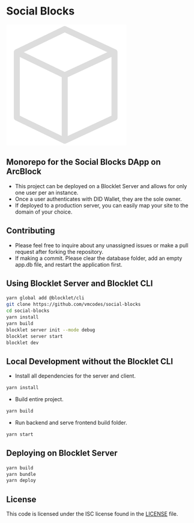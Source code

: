 # Social Blocks

![Social Blocks](logo.png)

## Monorepo for the Social Blocks DApp on ArcBlock

- This project can be deployed on a Blocklet Server and allows for only one user per an instance.
- Once a user authenticates with DID Wallet, they are the sole owner.
- If deployed to a production server, you can easily map your site to the domain of your choice.

## Contributing

- Please feel free to inquire about any unassigned issues or make a pull request after forking the repository.
- If making a commit. Please clear the database folder, add an empty app.db file, and restart the application first.

## Using Blocklet Server and Blocklet CLI

```bash
yarn global add @blocklet/cli
git clone https://github.com/vmcodes/social-blocks
cd social-blocks
yarn install
yarn build
blocklet server init --mode debug
blocklet server start
blocklet dev
```

## Local Development without the Blocklet CLI

- Install all dependencies for the server and client.

```bash
yarn install
```

- Build entire project.

```bash
yarn build
```

- Run backend and serve frontend build folder.

```bash
yarn start
```

## Deploying on Blocklet Server

```bash
yarn build
yarn bundle
yarn deploy
```

## License

This code is licensed under the ISC license found in the [LICENSE](LICENSE) file.
